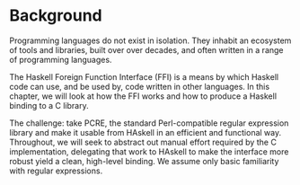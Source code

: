# Background

Programming languages do not exist in isolation. They inhabit an ecosystem of
tools and libraries, built over over decades, and often written in a range of
programming languages. 

The Haskell Foreign Function Interface (FFI) is a means by which Haskell code
can use, and be used by, code written in other languages. In this chapter, we
will look at how the FFI works and how to produce a Haskell binding to a C
library.

The challenge: take PCRE, the standard Perl-compatible regular expression
library and make it usable from HAskell in an efficient and functional way.
Throughout, we will seek to abstract out manual effort required by the C
implementation, delegating that work to HAskell to make the interface more
robust yield a clean, high-level binding. We assume only basic familiarity with
regular expressions.

